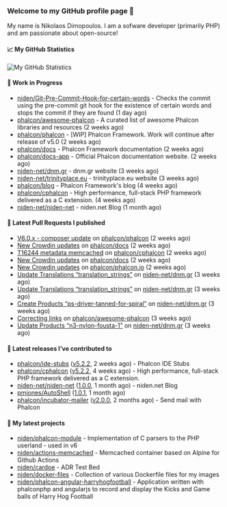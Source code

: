 ### Welcome to my GitHub profile page 👋

My name is Nikolaos Dimopoulos. I am a sofware developer (primarily PHP) and am passionate about open-source!

#### 📈 My GitHub Statistics

![My GitHub Statistics](https://github-readme-stats.vercel.app/api?username=niden&show_icons=true&count_private=true&hide_title=true&theme=transparent)

#### 👷 Work in Progress

- [niden/Git-Pre-Commit-Hook-for-certain-words](https://github.com/niden/Git-Pre-Commit-Hook-for-certain-words) - Checks the commit using the pre-commit git hook for the existence of certain words and stops the commit if they are found (1 day ago)
- [phalcon/awesome-phalcon](https://github.com/phalcon/awesome-phalcon) - A curated list of awesome Phalcon libraries and resources (2 weeks ago)
- [phalcon/phalcon](https://github.com/phalcon/phalcon) - [WIP] Phalcon Framework. Work will continue after release of v5.0 (2 weeks ago)
- [phalcon/docs](https://github.com/phalcon/docs) - Phalcon Framework documentation (2 weeks ago)
- [phalcon/docs-app](https://github.com/phalcon/docs-app) - Official Phalcon documentation website. (2 weeks ago)
- [niden-net/dnm.gr](https://github.com/niden-net/dnm.gr) - dnm.gr website (3 weeks ago)
- [niden-net/trinityplace.eu](https://github.com/niden-net/trinityplace.eu) - trinityplace.eu website (3 weeks ago)
- [phalcon/blog](https://github.com/phalcon/blog) - Phalcon Framework&#39;s blog (4 weeks ago)
- [phalcon/cphalcon](https://github.com/phalcon/cphalcon) - High performance, full-stack PHP framework delivered as a C extension. (4 weeks ago)
- [niden-net/niden-net](https://github.com/niden-net/niden-net) - niden.net Blog (1 month ago)

#### 🔨 Latest Pull Requests I published

- [V6.0.x - composer update](https://github.com/phalcon/phalcon/pull/364) on [phalcon/phalcon](https://github.com/phalcon/phalcon) (2 weeks ago)
- [New Crowdin updates](https://github.com/phalcon/docs/pull/3146) on [phalcon/docs](https://github.com/phalcon/docs) (2 weeks ago)
- [T16244 metadata memcached](https://github.com/phalcon/cphalcon/pull/16369) on [phalcon/cphalcon](https://github.com/phalcon/cphalcon) (2 weeks ago)
- [New Crowdin updates](https://github.com/phalcon/docs/pull/3145) on [phalcon/docs](https://github.com/phalcon/docs) (2 weeks ago)
- [New Crowdin updates](https://github.com/phalcon/phalcon.io/pull/156) on [phalcon/phalcon.io](https://github.com/phalcon/phalcon.io) (2 weeks ago)
- [Update Translations “translation_strings”](https://github.com/niden-net/dnm.gr/pull/12) on [niden-net/dnm.gr](https://github.com/niden-net/dnm.gr) (3 weeks ago)
- [Update Translations “translation_strings”](https://github.com/niden-net/dnm.gr/pull/11) on [niden-net/dnm.gr](https://github.com/niden-net/dnm.gr) (3 weeks ago)
- [Create Products “ps-driver-tanned-for-spiral”](https://github.com/niden-net/dnm.gr/pull/10) on [niden-net/dnm.gr](https://github.com/niden-net/dnm.gr) (3 weeks ago)
- [Correcting links](https://github.com/phalcon/awesome-phalcon/pull/137) on [phalcon/awesome-phalcon](https://github.com/phalcon/awesome-phalcon) (3 weeks ago)
- [Update Products “n3-nylon-fousta-1”](https://github.com/niden-net/dnm.gr/pull/9) on [niden-net/dnm.gr](https://github.com/niden-net/dnm.gr) (3 weeks ago)

#### 🔭 Latest releases I've contributed to

- [phalcon/ide-stubs](https://github.com/phalcon/ide-stubs) ([v5.2.2](https://github.com/phalcon/ide-stubs/releases/tag/v5.2.2), 2 weeks ago) - Phalcon IDE Stubs
- [phalcon/cphalcon](https://github.com/phalcon/cphalcon) ([v5.2.2](https://github.com/phalcon/cphalcon/releases/tag/v5.2.2), 4 weeks ago) - High performance, full-stack PHP framework delivered as a C extension.
- [niden-net/niden-net](https://github.com/niden-net/niden-net) ([1.0.0](https://github.com/niden-net/niden-net/releases/tag/1.0.0), 1 month ago) - niden.net Blog
- [pmjones/AutoShell](https://github.com/pmjones/AutoShell) ([1.0.1](https://github.com/pmjones/AutoShell/releases/tag/1.0.1), 1 month ago)
- [phalcon/incubator-mailer](https://github.com/phalcon/incubator-mailer) ([v2.0.0](https://github.com/phalcon/incubator-mailer/releases/tag/v2.0.0), 2 months ago) - Send mail with Phalcon

#### 🌱 My latest projects

- [niden/phalcon-module](https://github.com/niden/phalcon-module) - Implementation of C parsers to the PHP userland - used in v6
- [niden/actions-memcached](https://github.com/niden/actions-memcached) - Memcached container based on Alpine for Github Actions
- [niden/cardoe](https://github.com/niden/cardoe) - ADR Test Bed
- [niden/docker-files](https://github.com/niden/docker-files) - Collection of various Dockerfile files for my images
- [niden/phalcon-angular-harryhogfootball](https://github.com/niden/phalcon-angular-harryhogfootball) - Application written with phalconphp and angularjs to record and display the Kicks and Game balls of Harry Hog Football


